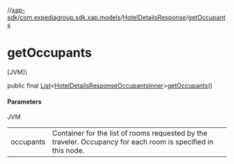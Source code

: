 //[xap-sdk](../../../index.md)/[com.expediagroup.sdk.xap.models](../index.md)/[HotelDetailsResponse](index.md)/[getOccupants](get-occupants.md)

# getOccupants

[JVM]\

public final [List](https://docs.oracle.com/javase/8/docs/api/java/util/List.html)&lt;[HotelDetailsResponseOccupantsInner](../-hotel-details-response-occupants-inner/index.md)&gt;[getOccupants](get-occupants.md)()

#### Parameters

JVM

| | |
|---|---|
| occupants | Container for the list of rooms requested by the traveler.  Occupancy for each room is specified in this node. |
